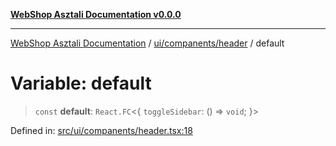 [**WebShop Asztali Documentation v0.0.0**](../../../../README.md)

***

[WebShop Asztali Documentation](../../../../modules.md) / [ui/companents/header](../README.md) / default

# Variable: default

> `const` **default**: `React.FC`\<\{ `toggleSidebar`: () => `void`; \}\>

Defined in: [src/ui/companents/header.tsx:18](https://github.com/akosgamer1000/webshop_asztali/blob/694dfb5919995863486557fe9c75abb7edf40a6c/src/ui/companents/header.tsx#L18)
